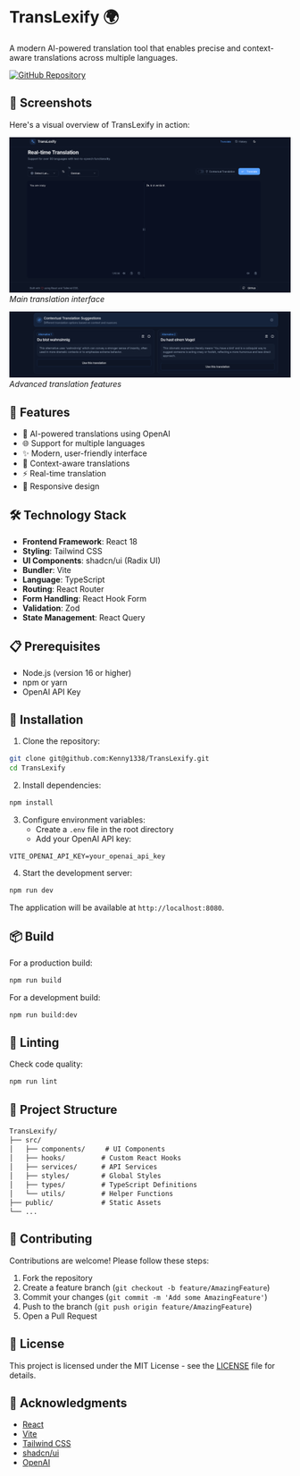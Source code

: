 # TransLexify 🌍

A modern AI-powered translation tool that enables precise and context-aware translations across multiple languages.

[![GitHub Repository](https://img.shields.io/badge/GitHub-Repository-black?style=for-the-badge&logo=github)](https://github.com/Kenny1338/TransLexify)

## 📸 Screenshots

Here's a visual overview of TransLexify in action:

![TransLexify Screenshot 1](screenshots/pic1.png)
*Main translation interface*

![TransLexify Screenshot 2](screenshots/pic2.png)
*Advanced translation features*

## 🚀 Features

- 🤖 AI-powered translations using OpenAI
- 🌐 Support for multiple languages
- ✨ Modern, user-friendly interface
- 🎯 Context-aware translations
- ⚡ Real-time translation
- 📱 Responsive design

## 🛠️ Technology Stack

- **Frontend Framework**: React 18
- **Styling**: Tailwind CSS
- **UI Components**: shadcn/ui (Radix UI)
- **Bundler**: Vite
- **Language**: TypeScript
- **Routing**: React Router
- **Form Handling**: React Hook Form
- **Validation**: Zod
- **State Management**: React Query

## 📋 Prerequisites

- Node.js (version 16 or higher)
- npm or yarn
- OpenAI API Key

## 🚀 Installation

1. Clone the repository:
```bash
git clone git@github.com:Kenny1338/TransLexify.git
cd TransLexify
```

2. Install dependencies:
```bash
npm install
```

3. Configure environment variables:
   - Create a `.env` file in the root directory
   - Add your OpenAI API key:
```env
VITE_OPENAI_API_KEY=your_openai_api_key
```

4. Start the development server:
```bash
npm run dev
```

The application will be available at `http://localhost:8080`.

## 📦 Build

For a production build:
```bash
npm run build
```

For a development build:
```bash
npm run build:dev
```

## 🧪 Linting

Check code quality:
```bash
npm run lint
```

## 📁 Project Structure

```
TransLexify/
├── src/
│   ├── components/     # UI Components
│   ├── hooks/         # Custom React Hooks
│   ├── services/      # API Services
│   ├── styles/        # Global Styles
│   ├── types/         # TypeScript Definitions
│   └── utils/         # Helper Functions
├── public/            # Static Assets
└── ...
```

## 🤝 Contributing

Contributions are welcome! Please follow these steps:

1. Fork the repository
2. Create a feature branch (`git checkout -b feature/AmazingFeature`)
3. Commit your changes (`git commit -m 'Add some AmazingFeature'`)
4. Push to the branch (`git push origin feature/AmazingFeature`)
5. Open a Pull Request

## 📝 License

This project is licensed under the MIT License - see the [LICENSE](LICENSE) file for details.

## 🙏 Acknowledgments

- [React](https://reactjs.org/)
- [Vite](https://vitejs.dev/)
- [Tailwind CSS](https://tailwindcss.com/)
- [shadcn/ui](https://ui.shadcn.com/)
- [OpenAI](https://openai.com/)